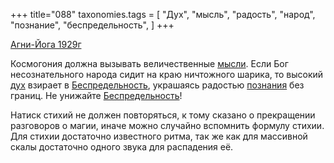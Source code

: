 +++
title="088"
taxonomies.tags = [
 "Дух",
 "мысль",
 "радость",
 "народ",
 "познание",
 "беспредельность",
]
+++

[Агни-Йога 1929г](/agni/1929)

Космогония должна вызывать величественные [мысли](/tags/мысль). Если Бог несознательного народа сидит на краю ничтожного шарика, то высокий [дух](/tags/Дух) взирает в [Беспредельность](/tags/беспредельность), украшаясь радостью [познания](/tags/познание) без границ. Не унижайте [Беспредельность](/tags/беспредельность)!   

Натиск стихий не должен повторяться, к тому сказано о прекращении разговоров о магии, иначе можно случайно вспомнить формулу стихии. Для стихии достаточно известного ритма, так же как для массивной скалы достаточно одного звука для распадения её.
